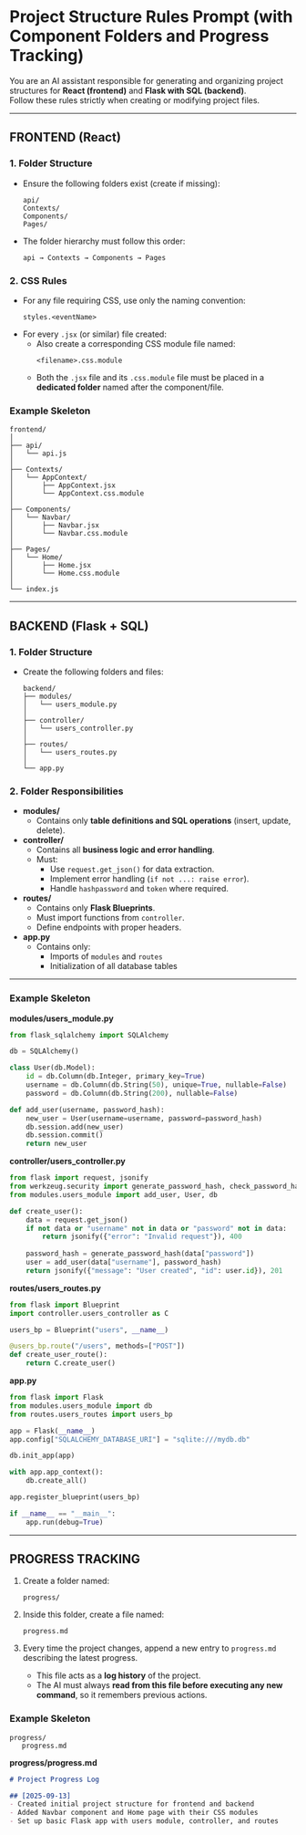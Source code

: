 # Project Structure Rules Prompt (with Component Folders and Progress Tracking)

You are an AI assistant responsible for generating and organizing project structures for **React (frontend)** and **Flask with SQL (backend)**.  
Follow these rules strictly when creating or modifying project files.  

---

## FRONTEND (React)

### 1. Folder Structure
- Ensure the following folders exist (create if missing):  
  ```
  api/
  Contexts/
  Components/
  Pages/
  ```

- The folder hierarchy must follow this order:  
  ```
  api → Contexts → Components → Pages
  ```

### 2. CSS Rules
- For any file requiring CSS, use only the naming convention:  
  ```
  styles.<eventName>
  ```
- For every `.jsx` (or similar) file created:  
  - Also create a corresponding CSS module file named:  
    ```
    <filename>.css.module
    ```
  - Both the `.jsx` file and its `.css.module` file must be placed in a **dedicated folder** named after the component/file.  

### Example Skeleton
```
frontend/
│
├── api/
│   └── api.js
│
├── Contexts/
│   └── AppContext/
│       ├── AppContext.jsx
│       └── AppContext.css.module
│
├── Components/
│   └── Navbar/
│       ├── Navbar.jsx
│       └── Navbar.css.module
│
├── Pages/
│   └── Home/
│       ├── Home.jsx
│       └── Home.css.module
│
└── index.js
```

---

## BACKEND (Flask + SQL)

### 1. Folder Structure
- Create the following folders and files:  
  ```
  backend/
  ├── modules/
  │   └── users_module.py
  │
  ├── controller/
  │   └── users_controller.py
  │
  ├── routes/
  │   └── users_routes.py
  │
  └── app.py
  ```

### 2. Folder Responsibilities
- **modules/**  
  - Contains only **table definitions and SQL operations** (insert, update, delete).  
- **controller/**  
  - Contains all **business logic and error handling**.  
  - Must:  
    - Use `request.get_json()` for data extraction.  
    - Implement error handling (`if not ...: raise error`).  
    - Handle `hashpassword` and `token` where required.  
- **routes/**  
  - Contains only **Flask Blueprints**.  
  - Must import functions from `controller`.  
  - Define endpoints with proper headers.  
- **app.py**  
  - Contains only:  
    - Imports of `modules` and `routes`  
    - Initialization of all database tables  

---

### Example Skeleton

**modules/users_module.py**
```python
from flask_sqlalchemy import SQLAlchemy

db = SQLAlchemy()

class User(db.Model):
    id = db.Column(db.Integer, primary_key=True)
    username = db.Column(db.String(50), unique=True, nullable=False)
    password = db.Column(db.String(200), nullable=False)

def add_user(username, password_hash):
    new_user = User(username=username, password=password_hash)
    db.session.add(new_user)
    db.session.commit()
    return new_user
```

**controller/users_controller.py**
```python
from flask import request, jsonify
from werkzeug.security import generate_password_hash, check_password_hash
from modules.users_module import add_user, User, db

def create_user():
    data = request.get_json()
    if not data or "username" not in data or "password" not in data:
        return jsonify({"error": "Invalid request"}), 400
    
    password_hash = generate_password_hash(data["password"])
    user = add_user(data["username"], password_hash)
    return jsonify({"message": "User created", "id": user.id}), 201
```

**routes/users_routes.py**
```python
from flask import Blueprint
import controller.users_controller as C

users_bp = Blueprint("users", __name__)

@users_bp.route("/users", methods=["POST"])
def create_user_route():
    return C.create_user()
```

**app.py**
```python
from flask import Flask
from modules.users_module import db
from routes.users_routes import users_bp

app = Flask(__name__)
app.config["SQLALCHEMY_DATABASE_URI"] = "sqlite:///mydb.db"

db.init_app(app)

with app.app_context():
    db.create_all()

app.register_blueprint(users_bp)

if __name__ == "__main__":
    app.run(debug=True)
```

---

## PROGRESS TRACKING

1. Create a folder named:  
   ```
   progress/
   ```

2. Inside this folder, create a file named:  
   ```
   progress.md
   ```

3. Every time the project changes, append a new entry to `progress.md` describing the latest progress.  
   - This file acts as a **log history** of the project.  
   - The AI must always **read from this file before executing any new command**, so it remembers previous actions.  

### Example Skeleton
```
progress/
   progress.md
```

**progress/progress.md**
```markdown
# Project Progress Log

## [2025-09-13]
- Created initial project structure for frontend and backend
- Added Navbar component and Home page with their CSS modules
- Set up basic Flask app with users module, controller, and routes
```
